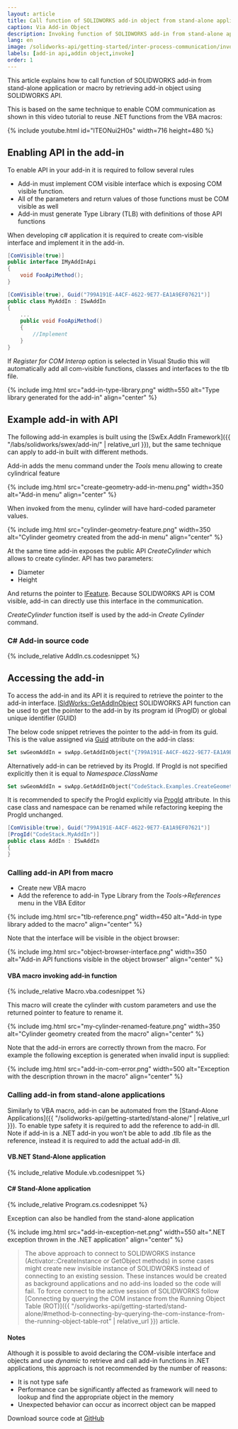 ```yaml
---
layout: article
title: Call function of SOLIDWORKS add-in object from stand-alone application or macro
caption: Via Add-in Object
description: Invoking function of SOLIDWORKS add-in from stand-alone application or macro (enabling add-in custom API)
lang: en
image: /solidworks-api/getting-started/inter-process-communication/invoke-add-in-functions/via-add-in-object/object-browser-interface.png
labels: [add-in api,addin object,invoke]
order: 1
---
```

This article explains how to call function of SOLIDWORKS add-in from stand-alone application or macro by retrieving add-in object using SOLIDWORKS API.

This is based on the same technique to enable COM communication as shown in this video tutorial to reuse .NET functions from the VBA macros:

{% include youtube.html id="lTEONui2H0s" width=716 height=480 %}

## Enabling API in the add-in

To enable API in your add-in it is required to follow several rules

* Add-in must implement COM visible interface which is exposing COM visible function.
* All of the parameters and return values of those functions must be COM visible as well
* Add-in must generate Type Library (TLB) with definitions of those API functions

When developing c# application it is required to create com-visible interface and implement it in the add-in.

~~~ cs
[ComVisible(true)]
public interface IMyAddInApi
{
    void FooApiMethod();
} 

[ComVisible(true), Guid("799A191E-A4CF-4622-9E77-EA1A9EF07621")]
public class MyAddIn : ISwAddIn
{
    ...
    public void FooApiMethod()
    {
        //Implement
    }
}
~~~

If *Register for COM Interop* option is selected in Visual Studio this will automatically add all com-visible functions, classes and interfaces to the tlb file.

{% include img.html src="add-in-type-library.png" width=550 alt="Type library generated for the add-in" align="center" %}

## Example add-in with API

The following add-in examples is built using the [SwEx.AddIn Framework]({{ "/labs/solidworks/swex/add-in/" | relative_url }}), but the same technique can apply to add-in built with different methods.

Add-in adds the menu command under the *Tools* menu allowing to create cylindrical feature

{% include img.html src="create-geometry-add-in-menu.png" width=350 alt="Add-in menu" align="center" %}

When invoked from the menu, cylinder will have hard-coded parameter values.

{% include img.html src="cylinder-geometry-feature.png" width=350 alt="Cylinder geometry created from the add-in menu" align="center" %}

At the same time add-in exposes the public API *CreateCylinder* which allows to create cylinder. API has two parameters:

* Diameter
* Height

And returns the pointer to [IFeature](http://help.solidworks.com/2018/english/api/sldworksapi/solidworks.interop.sldworks~solidworks.interop.sldworks.ifeature.html). Because SOLIDWORKS API is COM visible, add-in can directly use this interface in the communication.

*CreateCylinder* function itself is used by the add-in *Create Cylinder* command.

### C# Add-in source code

{% include_relative AddIn.cs.codesnippet %}

## Accessing the add-in

To access the add-in and its API it is required to retrieve the pointer to the add-in interface. [ISldWorks::GetAddInObject](http://help.solidworks.com/2018/english/api/sldworksapi/solidworks.interop.sldworks~solidworks.interop.sldworks.isldworks~getaddinobject.html) SOLIDWORKS API function can be used to get the pointer to the add-in by its program id (ProgID) or global unique identifier (GUID)

The below code snippet retrieves the pointer to the add-in from its guid. This is the value assigned via [Guid](https://docs.microsoft.com/en-us/dotnet/api/system.runtime.interopservices.guidattribute) attribute on the add-in class:

~~~ vb
Set swGeomAddIn = swApp.GetAddInObject("{799A191E-A4CF-4622-9E77-EA1A9EF07621}")
~~~

Alternatively add-in can be retrieved by its ProgId. If ProgId is not specified explicitly then it is equal to *Namespace*.*ClassName*

~~~ vb
Set swGeomAddIn = swApp.GetAddInObject("CodeStack.Examples.CreateGeometryAddIn.AddIn")
~~~

It is recommended to specify the ProgId explicitly via [ProgId](https://docs.microsoft.com/en-us/dotnet/api/system.runtime.interopservices.progidattribute) attribute. In this case class and namespace can be renamed while refactoring keeping the ProgId unchanged.

~~~ cs
[ComVisible(true), Guid("799A191E-A4CF-4622-9E77-EA1A9EF07621")]
[ProgId("CodeStack.MyAddIn")]
public class AddIn : ISwAddIn
{
}
~~~

### Calling add-in API from macro

* Create new VBA macro
* Add the reference to add-in Type Library from the *Tools->References* menu in the VBA Editor

{% include img.html src="tlb-reference.png" width=450 alt="Add-in type library added to the macro" align="center" %}

Note that the interface will be visible in the object browser:

{% include img.html src="object-browser-interface.png" width=350 alt="Add-in API functions visible in the object browser" align="center" %}

#### VBA macro invoking add-in function

{% include_relative Macro.vba.codesnippet %}

This macro will create the cylinder with custom parameters and use the returned pointer to feature to rename it.

{% include img.html src="my-cylinder-renamed-feature.png" width=350 alt="Cylinder geometry created from the macro" align="center" %}

Note that the add-in errors are correctly thrown from the macro. For example the following exception is generated when invalid input is supplied:

{% include img.html src="add-in-com-error.png" width=500 alt="Exception with the description thrown in the macro" align="center" %}

### Calling add-in from stand-alone applications

Similarly to VBA macro, add-in can be automated from the [Stand-Alone Applications]({{ "/solidworks-api/getting-started/stand-alone/" | relative_url }}). To enable type safety it is required to add the reference to add-in dll. Note if add-in is a .NET add-in you won't be able to add .tlb file as the reference, instead it is required to add the actual add-in dll.

#### VB.NET Stand-Alone application

{% include_relative Module.vb.codesnippet %}

#### C# Stand-Alone application

{% include_relative Program.cs.codesnippet %}

Exception can also be handled from the stand-alone application

{% include img.html src="add-in-exception-net.png" width=550 alt=".NET exception thrown in the .NET application" align="center" %}

> The above approach to connect to SOLIDWORKS instance (Activator::CreateInstance or GetObject methods) in some cases might create new invisible instance of SOLIDWORKS instead of connecting to an existing session. These instances would be created as background applications and no add-ins loaded so the code will fail. To force connect to the active session of SOLIDWORKS follow [Connecting by querying the COM instance from the Running Object Table (ROT)]({{ "/solidworks-api/getting-started/stand-alone/#method-b-connecting-by-querying-the-com-instance-from-the-running-object-table-rot" | relative_url }}) article.

#### Notes

Although it is possible to avoid declaring the COM-visible interface and objects and use *dynamic* to retrieve and call add-in functions in .NET applications, this approach is not recommended by the number of reasons:

* It is not type safe
* Performance can be significantly affected as framework will need to lookup and find the appropriate object in the memory
* Unexpected behavior can occur as incorrect object can be mapped

Download source code at [GitHub](https://github.com/codestackdev/solidworks-api-examples/tree/master/swex/add-in/create-geometry-api)